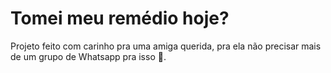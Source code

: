 # Tomei meu remédio hoje?

Projeto feito com carinho pra uma amiga querida, pra ela não precisar mais de um grupo de Whatsapp pra isso 🤍.
